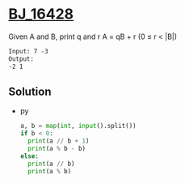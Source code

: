 # [BJ_16428](https://acmicpc.net/problem/16428)

Given A and B, print q and r
A = qB + r (0 ≤ r < |B|)

```txt
Input: 7 -3
Output:
-2 1
```

## Solution

* py

  ```py
  a, b = map(int, input().split())
  if b < 0:
    print(a // b + 1)
    print(a % b - b)
  else:
    print(a // b)
    print(a % b)
  ```
